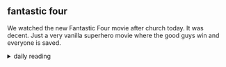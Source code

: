 ## fantastic four

We watched the new Fantastic Four movie after church today. It was decent. Just a very vanilla superhero movie where the good guys win and everyone is saved.

<details markdown="1">
<summary>daily reading</summary>

| {{ page.date | date: "%B %-d, %Y" }} |
| :-------------: |
| [Gen. 26; Matt. 25; Est. 2; Acts 25]({% link _Bible/Bible-year-2.md %}) |
| [WSC 7-12]({% link _wsc/wsc-month-1.md %}) |
| [The Apostles' Creed](https://threeforms.org/the-apostles-creed/) |

</details>